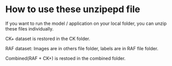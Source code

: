 # How to use these unzipepd file

If you want to run the model / application on your local folder, you can unzip these files individually.

CK+ dataset is restored in the CK folder.

RAF dataset: Images are in others file folder, labels are in RAF file folder.

Combined(RAF + CK+) is restoed in the combined folder.
